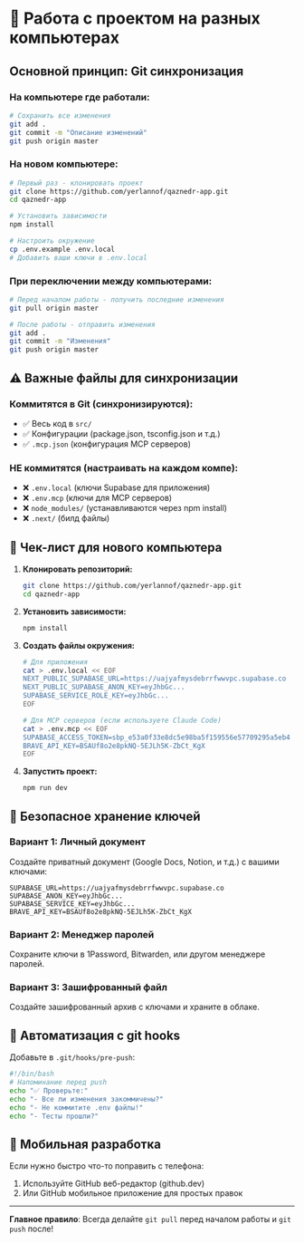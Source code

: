 # 🔄 Работа с проектом на разных компьютерах

## Основной принцип: Git синхронизация

### На компьютере где работали:

```bash
# Сохранить все изменения
git add .
git commit -m "Описание изменений"
git push origin master
```

### На новом компьютере:

```bash
# Первый раз - клонировать проект
git clone https://github.com/yerlannof/qaznedr-app.git
cd qaznedr-app

# Установить зависимости
npm install

# Настроить окружение
cp .env.example .env.local
# Добавить ваши ключи в .env.local
```

### При переключении между компьютерами:

```bash
# Перед началом работы - получить последние изменения
git pull origin master

# После работы - отправить изменения
git add .
git commit -m "Изменения"
git push origin master
```

## ⚠️ Важные файлы для синхронизации

### Коммитятся в Git (синхронизируются):

- ✅ Весь код в `src/`
- ✅ Конфигурации (package.json, tsconfig.json и т.д.)
- ✅ `.mcp.json` (конфигурация MCP серверов)

### НЕ коммитятся (настраивать на каждом компе):

- ❌ `.env.local` (ключи Supabase для приложения)
- ❌ `.env.mcp` (ключи для MCP серверов)
- ❌ `node_modules/` (устанавливаются через npm install)
- ❌ `.next/` (билд файлы)

## 📝 Чек-лист для нового компьютера

1. **Клонировать репозиторий:**

   ```bash
   git clone https://github.com/yerlannof/qaznedr-app.git
   cd qaznedr-app
   ```

2. **Установить зависимости:**

   ```bash
   npm install
   ```

3. **Создать файлы окружения:**

   ```bash
   # Для приложения
   cat > .env.local << EOF
   NEXT_PUBLIC_SUPABASE_URL=https://uajyafmysdebrrfwwvpc.supabase.co
   NEXT_PUBLIC_SUPABASE_ANON_KEY=eyJhbGc...
   SUPABASE_SERVICE_ROLE_KEY=eyJhbGc...
   EOF

   # Для MCP серверов (если используете Claude Code)
   cat > .env.mcp << EOF
   SUPABASE_ACCESS_TOKEN=sbp_e53a0f33e8dc5e98ba5f159556e57709295a5eb4
   BRAVE_API_KEY=BSAUf8o2e8pkNQ-5EJLh5K-ZbCt_KgX
   EOF
   ```

4. **Запустить проект:**
   ```bash
   npm run dev
   ```

## 🔑 Безопасное хранение ключей

### Вариант 1: Личный документ

Создайте приватный документ (Google Docs, Notion, и т.д.) с вашими ключами:

```
SUPABASE_URL=https://uajyafmysdebrrfwwvpc.supabase.co
SUPABASE_ANON_KEY=eyJhbGc...
SUPABASE_SERVICE_KEY=eyJhbGc...
BRAVE_API_KEY=BSAUf8o2e8pkNQ-5EJLh5K-ZbCt_KgX
```

### Вариант 2: Менеджер паролей

Сохраните ключи в 1Password, Bitwarden, или другом менеджере паролей.

### Вариант 3: Зашифрованный файл

Создайте зашифрованный архив с ключами и храните в облаке.

## 🚀 Автоматизация с git hooks

Добавьте в `.git/hooks/pre-push`:

```bash
#!/bin/bash
# Напоминание перед push
echo "✅ Проверьте:"
echo "- Все ли изменения закоммичены?"
echo "- Не коммитите .env файлы!"
echo "- Тесты прошли?"
```

## 📱 Мобильная разработка

Если нужно быстро что-то поправить с телефона:

1. Используйте GitHub веб-редактор (github.dev)
2. Или GitHub мобильное приложение для простых правок

---

**Главное правило**: Всегда делайте `git pull` перед началом работы и `git push` после!
